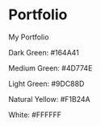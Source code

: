 # Portfolio
My Portfolio

Dark Green: #164A41

Medium Green: #4D774E

Light Green: #9DC88D

Natural Yellow: #F1B24A

White: #FFFFFF
